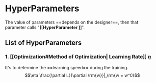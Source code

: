 # HyperParameters

The value of parameters ==depends on the designer==, then that parameter calls "**[[HyperParameter ]]**".

## List of HyperParameters

### 1. [[Optimization#Method of Optimization| Learning Rate]] $\eta$
It's to determine the ==learning speed== during the training.
$$\eta \frac{\partial L}{\partial \rm{w}}|_\rm{w = w^0}$$